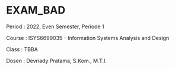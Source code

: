 # EXAM_BAD

Period : 2022, Even Semester, Periode 1

Course : ISYS6699035 - Information Systems Analysis and Design

Class : TBBA

Dosen : Devriady Pratama, S.Kom., M.T.I.
